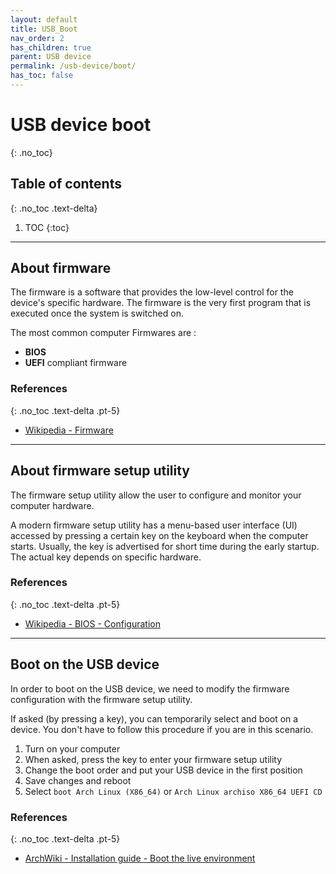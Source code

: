 ```yaml
---
layout: default
title: USB_Boot
nav_order: 2
has_children: true
parent: USB device
permalink: /usb-device/boot/
has_toc: false
---
```


# USB device boot
{: .no_toc}

## Table of contents
{: .no_toc .text-delta}

1. TOC
{:toc}

---

## About firmware

The firmware is a software that provides the low-level control for the device's specific hardware. The firmware is the very first program that is executed once the system is switched on.

The most common computer Firmwares are :
- **BIOS**
- **UEFI** compliant firmware

### References
{: .no_toc .text-delta .pt-5}

- [Wikipedia - Firmware](https://en.wikipedia.org/wiki/Firmware)

---

## About firmware setup utility

The firmware setup utility allow the user to configure and monitor your computer hardware.

A modern firmware setup utility has a menu-based user interface (UI) accessed by pressing a certain key on the keyboard when the computer starts. Usually, the key is advertised for short time during the early startup. The actual key depends on specific hardware.

### References
{: .no_toc .text-delta .pt-5}

- [Wikipedia - BIOS - Configuration](https://en.wikipedia.org/wiki/BIOS#Configuration)

---

## Boot on the USB device

In order to boot on the USB device, we need to modify the firmware configuration with the firmware setup utility.

If asked (by pressing a key), you can temporarily select and boot on a device. You don't have to follow this procedure if you are in this scenario.

1. Turn on your computer
1. When asked, press the key to enter your firmware setup utility
1. Change the boot order and put your USB device in the first position
1. Save changes and reboot
1. Select `boot Arch Linux (X86_64)` or `Arch Linux archiso X86_64 UEFI CD`

### References
{: .no_toc .text-delta .pt-5}

- [ArchWiki - Installation guide - Boot the live environment](https://wiki.archlinux.org/index.php/Installation_guide#Boot_the_live_environment)
